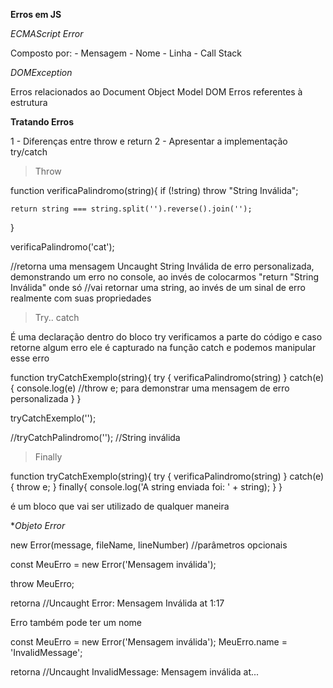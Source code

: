 **Erros em JS**

*ECMAScript Error*

Composto por:
    - Mensagem
    - Nome
    - Linha
    - Call Stack

*DOMException*

Erros relacionados ao Document Object Model DOM
Erros referentes à estrutura

**Tratando Erros**

1 - Diferenças entre throw e return
2 - Apresentar a implementação try/catch

>Throw

function verificaPalindromo(string){
    if (!string) throw "String Inválida";

    return string === string.split('').reverse().join('');
}

verificaPalindromo('cat');

//retorna uma mensagem Uncaught String Inválida de erro personalizada, demonstrando um erro no console, ao invés de colocarmos "return "String Inválida" onde só 
//vai retornar uma string, ao invés de um sinal de erro realmente com suas propriedades 

>Try.. catch

É uma declaração dentro do bloco try verificamos a parte do código e caso retorne algum erro ele é capturado na função catch e podemos manipular esse erro

function tryCatchExemplo(string){
    try {
        verificaPalindromo(string)
    }
    catch(e){
        console.log(e)
        //throw e; para demonstrar uma mensagem de erro personalizada
    }
}

tryCatchExemplo('');


//tryCatchPalindromo('');
//String inválida

>Finally

function tryCatchExemplo(string){
    try {
        verificaPalindromo(string)
    }
    catch(e){
        throw e;
    }
    finally{
        console.log('A string enviada foi: ' + string);
    }
}

é um bloco que vai ser utilizado de qualquer maneira

**Objeto Error*

new Error(message, fileName, lineNumber) //parâmetros opcionais

const MeuErro = new Error('Mensagem inválida');

throw MeuErro;

retorna
//Uncaught Error: Mensagem Inválida at 1:17

Erro também pode ter um nome

const MeuErro = new Error('Mensagem inválida');
MeuErro.name = 'InvalidMessage';

retorna
//Uncaught InvalidMessage: Mensagem inválida at...

